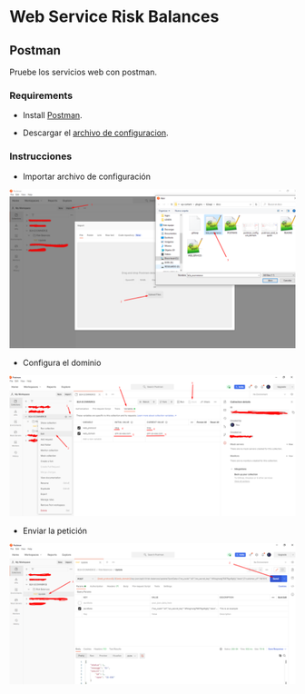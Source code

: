 # Web Service Risk Balances

## Postman

Pruebe los servicios web con postman.

### Requirements

- Install [Postman](https://www.postman.com/).

- Descargar el [archivo de configuracion](postman/b2a_ecommerce.json).

### Instrucciones

- Importar archivo de configuración

![Importar configuracion](images/postman_import_settings.png)

- Configura el dominio

![Cambiar dominio](images/postman_configure_domain.png)

- Enviar la petición

![Enviar peticion](images/postman_send_request.png)